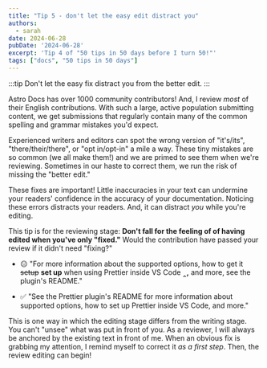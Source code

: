 ```yaml
---
title: "Tip 5 - don't let the easy edit distract you"
authors:
  - sarah
date: 2024-06-28
pubDate: '2024-06-28'
excerpt: 'Tip 4 of "50 tips in 50 days before I turn 50!"'
tags: ["docs", "50 tips in 50 days"]
---
```


:::tip
Don't let the easy fix distract you from the better edit.
:::

Astro Docs has over 1000 community contributors! And, I review *most* of their English contributions. With such a large, active population submitting content, we get submissions that regularly contain many of the common spelling and grammar mistakes you'd expect.

Experienced writers and editors can spot the wrong version of "it's/its", "there/their/there", or "opt in/opt-in" a mile a way. These tiny mistakes are so common (we all make them!) and we are primed to see them when we're reviewing. Sometimes in our haste to correct them, we run the risk of missing the "better edit." 

These fixes are important! Little inaccuracies in your text can undermine your readers' confidence in the accuracy of your documentation. Noticing these errors distracts your readers. And, it can distract *you* while you're editing.

This tip is for the reviewing stage: **Don't fall for the feeling of of having edited when you've only "fixed."** Would the contribution have passed your review if it didn't need "fixing?" 


- 😐  "For more information about the supported options, how to get it ~~setup~~ **set up** when using Prettier inside VS Code **‸,** and more, see the plugin's README."

- ✅ "See the Prettier plugin's README for more information about supported options, how to set up Prettier inside VS Code, and more."

This is one way in which the editing stage differs from the writing stage. You can't "unsee" what was put in front of you. As a reviewer, I will always be anchored by the existing text in front of me. When an obvious fix is grabbing my attention, I remind myself to correct it *as a first step*. Then, the review editing can begin!
